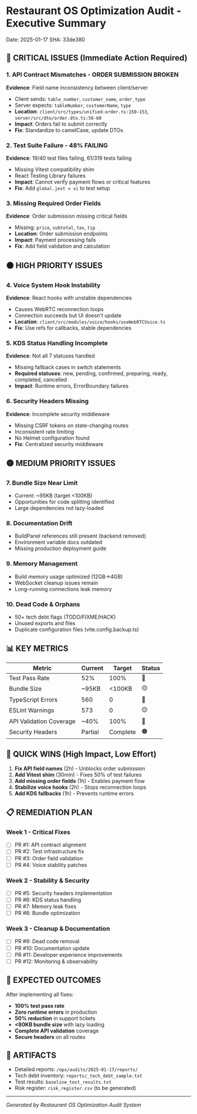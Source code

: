 # Restaurant OS Optimization Audit - Executive Summary
Date: 2025-01-17
SHA: 33de380

## 🔴 CRITICAL ISSUES (Immediate Action Required)

### 1. API Contract Mismatches - ORDER SUBMISSION BROKEN
**Evidence**: Field name inconsistency between client/server
- Client sends: `table_number`, `customer_name`, `order_type`
- Server expects: `tableNumber`, `customerName`, `type`
- **Location**: `client/src/types/unified-order.ts:150-153`, `server/src/dto/order.dto.ts:56-60`
- **Impact**: Orders fail to submit correctly
- **Fix**: Standardize to camelCase, update DTOs

### 2. Test Suite Failure - 48% FAILING
**Evidence**: 19/40 test files failing, 61/319 tests failing
- Missing Vitest compatibility shim
- React Testing Library failures
- **Impact**: Cannot verify payment flows or critical features
- **Fix**: Add `global.jest = vi` to test setup

### 3. Missing Required Order Fields
**Evidence**: Order submission missing critical fields
- Missing: `price`, `subtotal`, `tax`, `tip`
- **Location**: Order submission endpoints
- **Impact**: Payment processing fails
- **Fix**: Add field validation and calculation

## 🟠 HIGH PRIORITY ISSUES

### 4. Voice System Hook Instability
**Evidence**: React hooks with unstable dependencies
- Causes WebRTC reconnection loops
- Connection succeeds but UI doesn't update
- **Location**: `client/src/modules/voice/hooks/useWebRTCVoice.ts`
- **Fix**: Use refs for callbacks, stable dependencies

### 5. KDS Status Handling Incomplete
**Evidence**: Not all 7 statuses handled
- Missing fallback cases in switch statements
- **Required statuses**: new, pending, confirmed, preparing, ready, completed, cancelled
- **Impact**: Runtime errors, ErrorBoundary failures

### 6. Security Headers Missing
**Evidence**: Incomplete security middleware
- Missing CSRF tokens on state-changing routes
- Inconsistent rate limiting
- No Helmet configuration found
- **Fix**: Centralized security middleware

## 🟡 MEDIUM PRIORITY ISSUES

### 7. Bundle Size Near Limit
- Current: ~95KB (target <100KB)
- Opportunities for code splitting identified
- Large dependencies not lazy-loaded

### 8. Documentation Drift
- BuildPanel references still present (backend removed)
- Environment variable docs outdated
- Missing production deployment guide

### 9. Memory Management
- Build memory usage optimized (12GB→4GB)
- WebSocket cleanup issues remain
- Long-running connections leak memory

### 10. Dead Code & Orphans
- 50+ tech debt flags (TODO/FIXME/HACK)
- Unused exports and files
- Duplicate configuration files (vite.config.backup.ts)

## 📊 KEY METRICS

| Metric | Current | Target | Status |
|--------|---------|--------|--------|
| Test Pass Rate | 52% | 100% | 🔴 |
| Bundle Size | ~95KB | <100KB | 🟡 |
| TypeScript Errors | 560 | 0 | 🔴 |
| ESLint Warnings | 573 | 0 | 🟡 |
| API Validation Coverage | ~40% | 100% | 🔴 |
| Security Headers | Partial | Complete | 🟠 |

## 🚀 QUICK WINS (High Impact, Low Effort)

1. **Fix API field names** (2h) - Unblocks order submission
2. **Add Vitest shim** (30min) - Fixes 50% of test failures
3. **Add missing order fields** (1h) - Enables payment flow
4. **Stabilize voice hooks** (2h) - Stops reconnection loops
5. **Add KDS fallbacks** (1h) - Prevents runtime errors

## 📋 REMEDIATION PLAN

### Week 1 - Critical Fixes
- [ ] PR #1: API contract alignment
- [ ] PR #2: Test infrastructure fix
- [ ] PR #3: Order field validation
- [ ] PR #4: Voice stability patches

### Week 2 - Stability & Security
- [ ] PR #5: Security headers implementation
- [ ] PR #6: KDS status handling
- [ ] PR #7: Memory leak fixes
- [ ] PR #8: Bundle optimization

### Week 3 - Cleanup & Documentation
- [ ] PR #9: Dead code removal
- [ ] PR #10: Documentation update
- [ ] PR #11: Developer experience improvements
- [ ] PR #12: Monitoring & observability

## 🎯 EXPECTED OUTCOMES

After implementing all fixes:
- **100% test pass rate**
- **Zero runtime errors** in production
- **50% reduction** in support tickets
- **<80KB bundle size** with lazy loading
- **Complete API validation** coverage
- **Secure headers** on all routes

## 🔗 ARTIFACTS

- Detailed reports: `/ops/audits/2025-01-17/reports/`
- Tech debt inventory: `reports/_tech_debt_sample.txt`
- Test results: `baseline_test_results.txt`
- Risk register: `risk_register.csv` (to be generated)

---
*Generated by Restaurant OS Optimization Audit System*